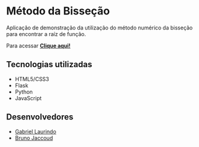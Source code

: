 # Método da Bisseção

Aplicação de demonstração da utilização do método numérico da bisseção para encontrar a raíz de função.

Para acessar __[Clique aqui!]()__

## Tecnologias utilizadas

- HTML5/CSS3
- Flask
- Python
- JavaScript

## Desenvolvedores

- [Gabriel Laurindo](https://github.com/gabriel-laurindo-1)
- [Bruno Jaccoud](https://github.com/jaccoudb)